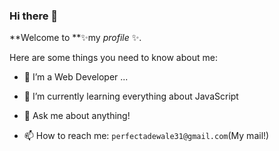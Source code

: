 ### Hi there 👋

**Welcome to **✨my _profile_ ✨.

Here are some things you need to know about me:

- 🔭 I’m a Web Developer ...

- 🌱 I’m currently learning everything about JavaScript

- 💬 Ask me about anything!

- 📫 How to reach me: `perfectadewale31@gmail.com`(My mail!) 



